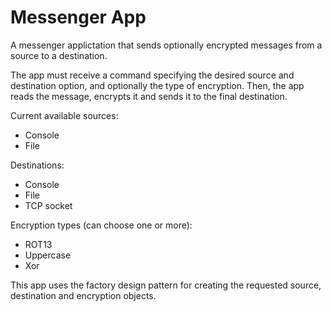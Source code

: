 # Messenger App
A messenger applictation that sends optionally encrypted messages from a source to a destination.

The app must receive a command specifying the desired source and destination option, and optionally the type of encryption.
Then, the app reads the message, encrypts it and sends it to the final destination.

Current available sources:
- Console
- File

Destinations:
- Console
- File
- TCP socket

Encryption types (can choose one or more):
- ROT13
- Uppercase
- Xor

This app uses the factory design pattern for creating the requested source, destination and encryption objects.
